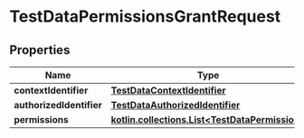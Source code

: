 
# TestDataPermissionsGrantRequest

## Properties
| Name | Type | Description | Notes |
| ------------ | ------------- | ------------- | ------------- |
| **contextIdentifier** | [**TestDataContextIdentifier**](TestDataContextIdentifier.md) |  |  [optional] |
| **authorizedIdentifier** | [**TestDataAuthorizedIdentifier**](TestDataAuthorizedIdentifier.md) |  |  [optional] |
| **permissions** | [**kotlin.collections.List&lt;TestDataPermission&gt;**](TestDataPermission.md) |  |  [optional] |



